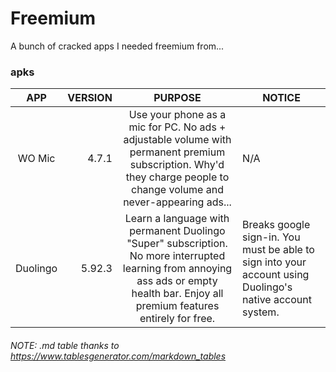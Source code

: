 # Freemium
A bunch of cracked apps I needed freemium from...

### apks
|    APP   | VERSION |                                                                                        PURPOSE                                                                                       | NOTICE                                                                                                    |
|:--------:|--------:|:------------------------------------------------------------------------------------------------------------------------------------------------------------------------------------:|-----------------------------------------------------------------------------------------------------------|
| WO Mic   | 4.7.1   | Use your phone as a mic for PC. No ads + adjustable volume with permanent premium subscription.  Why'd they charge people to change volume and never-appearing ads...                | N/A                                                                                                       |
| Duolingo | 5.92.3  | Learn a language with permanent Duolingo "Super" subscription. No more interrupted learning from annoying ass ads or empty health bar. Enjoy all premium features entirely for free. | Breaks google sign-in. You must be able to sign into your account using Duolingo's native account system. |

###### NOTE: .md table thanks to https://www.tablesgenerator.com/markdown_tables